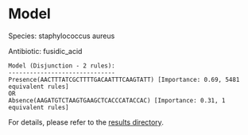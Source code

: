 
# Model

Species: staphylococcus aureus

Antibiotic: fusidic_acid

```
Model (Disjunction - 2 rules):
------------------------------
Presence(AACTTTATCGCTTTTGACAATTTCAAGTATT) [Importance: 0.69, 5481 equivalent rules]
OR
Absence(AAGATGTCTAAGTGAAGCTCACCCATACCAC) [Importance: 0.31, 1 equivalent rules]

```

For details, please refer to the [results directory](../../../../../results/scm_b/staphylococcus%20aureus/fusidic_acid/repeat_9/).

